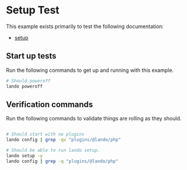 Setup Test
===========

This example exists primarily to test the following documentation:

* [setup](https://docs.lando.dev/cli/setup.html)

Start up tests
--------------

Run the following commands to get up and running with this example.

```bash
# Should poweroff
lando poweroff
```

Verification commands
---------------------

Run the following commands to validate things are rolling as they should.

```bash

# Should start with no plugins
lando config | grep -qv "plugins/@lando/php"

# Should be able to run lando setup.
lando setup -y
lando config | grep -q "plugins/@lando/php"
```

